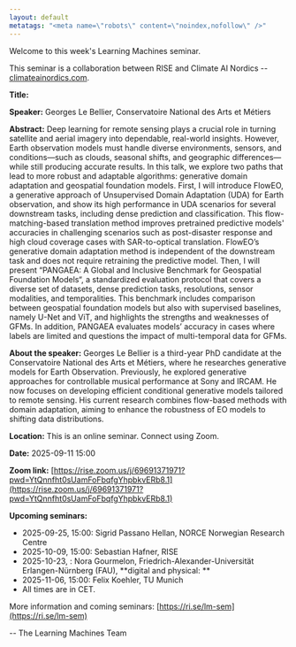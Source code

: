```yaml
---
layout: default
metatags: "<meta name=\"robots\" content=\"noindex,nofollow\" />"
---
```

 
Welcome to this week's Learning Machines seminar.

This seminar is a collaboration between RISE and Climate AI Nordics -- [climateainordics.com](https://climateainordics.com/).

**Title:** 

**Speaker:** Georges Le Bellier, Conservatoire National des Arts et Métiers

**Abstract:** Deep learning for remote sensing plays a crucial role in turning satellite and aerial imagery into dependable, real-world insights. However, Earth observation models must handle diverse environments, sensors, and conditions—such as clouds, seasonal shifts, and geographic differences—while still producing accurate results. In this talk, we explore two paths that lead to more robust and adaptable algorithms: generative domain adaptation and geospatial foundation models.
First, I will introduce FlowEO, a generative approach of Unsupervised Domain Adaptation (UDA) for Earth observation, and show its high performance in UDA scenarios for several downstream tasks, including dense prediction and classification. This flow-matching-based translation method improves pretrained predictive models&#x27; accuracies in challenging scenarios such as post-disaster response and high cloud coverage cases with SAR-to-optical translation. FlowEO’s generative domain adaptation method is independent of the downstream task and does not require retraining the predictive model.
Then, I will present “PANGAEA: A Global and Inclusive Benchmark for Geospatial Foundation Models“, a standardized evaluation protocol that covers a diverse set of datasets, dense prediction tasks, resolutions, sensor modalities, and temporalities. This benchmark includes comparison between geospatial foundation models but also with supervised baselines, namely U-Net and ViT, and highlights the strengths and weaknesses of GFMs. In addition, PANGAEA evaluates models’ accuracy in cases where labels are limited and questions the impact of multi-temporal data for GFMs.

**About the speaker:** Georges Le Bellier is a third-year PhD candidate at the Conservatoire National des Arts et Métiers, where he researches generative models for Earth Observation. Previously, he explored generative approaches for controllable musical performance at Sony and IRCAM. He now focuses on developing efficient conditional generative models tailored to remote sensing. His current research combines flow-based methods with domain adaptation, aiming to enhance the robustness of EO models to shifting data distributions.

**Location:** This is an online seminar. Connect using Zoom.

**Date:** 2025-09-11 15:00

**Zoom link:** [https://rise.zoom.us/j/69691371971?pwd=YtQnnfht0sUamFoFbqfgYhpbkvERb8.1](https://rise.zoom.us/j/69691371971?pwd=YtQnnfht0sUamFoFbqfgYhpbkvERb8.1)

**Upcoming seminars:**

* 2025-09-25, 15:00: Sigrid Passano Hellan, NORCE Norwegian Research Centre
* 2025-10-09, 15:00: Sebastian Hafner, RISE
* 2025-10-23, : Nora Gourmelon, Friedrich-Alexander-Universität Erlangen-Nürnberg (FAU), **digital and physical: **
* 2025-11-06, 15:00: Felix Koehler, TU Munich
* All times are in CET.

More information and coming seminars: [https://ri.se/lm-sem](https://ri.se/lm-sem)

-- The Learning Machines Team

